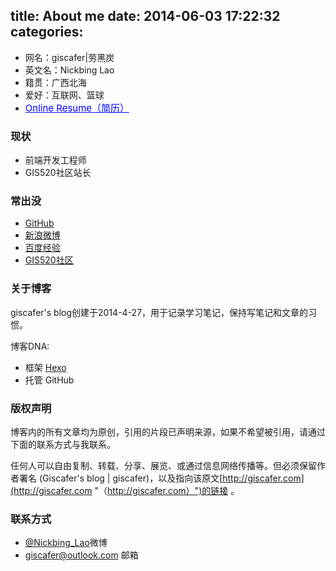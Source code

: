 title: About me
date: 2014-06-03 17:22:32
categories:
---

 - 网名：giscafer|劳黑炭
 - 英文名：Nickbing Lao
 - 籍贯：广西北海
 - 爱好：互联网、篮球
 - <a style="font-size:15px;color:blue" href="http://giscafer.com/aboutme/cv.html" target="_blank">Online Resume（简历）</a>
 
### 现状

- 前端开发工程师
- GIS520社区站长

 

### 常出没

 - [GitHub](https://github.com/giscafer)
 - [新浪微博](http://weibo.com/laohoubin)
 - [百度经验](http://jingyan.baidu.com/user/npublic?un=劳黑炭)
 - [GIS520社区](http://www.gis520.com)


### 关于博客 ###

giscafer's blog创建于2014-4-27，用于记录学习笔记，保持写笔记和文章的习惯。

博客DNA:

- 框架 [Hexo](http://hexo.io)
- 托管 GitHub


### 版权声明 ###

博客内的所有文章均为原创，引用的片段已声明来源，如果不希望被引用，请通过下面的联系方式与我联系。

任何人可以自由复制、转载、分享、展览、或通过信息网络传播等。但必须保留作者署名 (Giscafer's blog | giscafer)，以及指向该原文[http://giscafer.com](http://giscafer.com "（http://giscafer.com）")的链接 。


### 联系方式

 - [@Nickbing_Lao](http://weibo.com/laohoubin)微博
 - giscafer@outlook.com 邮箱
